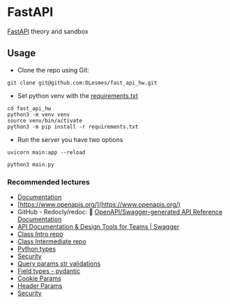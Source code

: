 # FastAPI

[FastAPI](https://fastapi.tiangolo.com/tutorial/first-steps/) theory and sandbox

## Usage

* Clone the repo using Git:

```
git clone git@github.com:DLesmes/fast_api_hw.git
```

* Set python venv with the [requirements.txt](https://github.com/DLesmes/fast_api_hw/blob/main/requirements.txt)

```
cd fast_api_hw
python3 -m venv venv
source venv/bin/activate
python3 -m pip install -r requirements.txt
```
* Run the server you have two options

```
uvicorn main:app --reload
```
```
python3 main.py
```

### Recommended lectures

* [Documentation](https://hackmd.io/rK8aSVH3Qg-ICKuKGOO01w)
* [https://www.openapis.org/](https://www.openapis.org/)
* GitHub - Redocly/redoc: 📘 [OpenAPI/Swagger-generated API Reference Documentation](https://github.com/Redocly/redoc)
* [API Documentation & Design Tools for Teams | Swagger](https://swagger.io/)
* [Class Intro repo](https://github.com/platzi/curso-fastapi-fundamentos-path-validaciones/blob/request_response_body/main.py)
* [Class Intermediate repo](https://github.com/platzi/curso-fastapi-modularizacion-datos-errores)
* [Python types](https://fastapi.tiangolo.com/es/python-types/)
* [Security](https://fastapi.tiangolo.com/tutorial/security/)
* [Query params str validations](https://fastapi.tiangolo.com/tutorial/query-params-str-validations/)
* [Field types - pydantic](https://docs.pydantic.dev/usage/types/#pydantic-types)
* [Cookie Params](https://fastapi.tiangolo.com/tutorial/cookie-params/)
* [Header Params](https://fastapi.tiangolo.com/tutorial/header-params/)
* [Security](https://fastapi.tiangolo.com/tutorial/security/)

